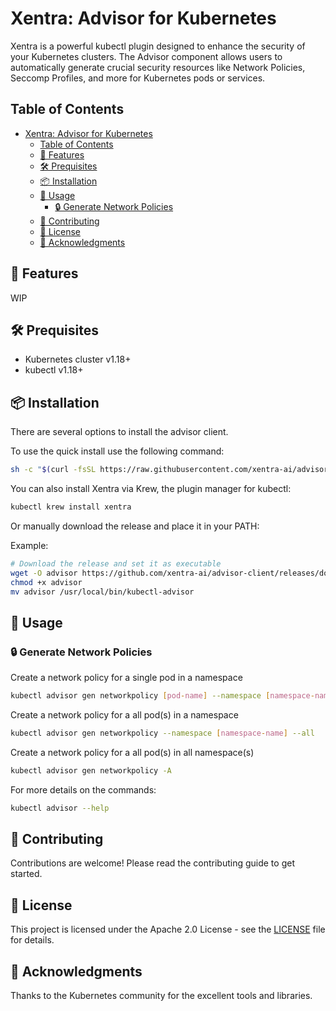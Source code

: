 # Xentra: Advisor for Kubernetes

Xentra is a powerful kubectl plugin designed to enhance the security of your Kubernetes clusters. The Advisor component allows users to automatically generate crucial security resources like Network Policies, Seccomp Profiles, and more for Kubernetes pods or services.

## Table of Contents
- [Xentra: Advisor for Kubernetes](#xentra-advisor-for-kubernetes)
  - [Table of Contents](#table-of-contents)
  - [🌟 Features](#-features)
  - [🛠️ Prequisites](#️-prequisites)
  - [📦 Installation](#-installation)
  - [🔨 Usage](#-usage)
    - [🔒 Generate Network Policies](#-generate-network-policies)
  - [🤝 Contributing](#-contributing)
  - [📄 License](#-license)
  - [🙏 Acknowledgments](#-acknowledgments)

## 🌟 Features

WIP

## 🛠️ Prequisites

- Kubernetes cluster v1.18+
- kubectl v1.18+

## 📦 Installation

There are several options to install the advisor client.

To use the quick install use the following command:

```bash
sh -c "$(curl -fsSL https://raw.githubusercontent.com/xentra-ai/advisor-client/main/scripts/quick-install.sh)"
```

You can also install Xentra via Krew, the plugin manager for kubectl:

```bash
kubectl krew install xentra
```

Or manually download the release and place it in your PATH:

Example:

```bash
# Download the release and set it as executable
wget -O advisor https://github.com/xentra-ai/advisor-client/releases/download/v0.0.3/advisor-linux-amd64 
chmod +x advisor
mv advisor /usr/local/bin/kubectl-advisor
```

## 🔨 Usage

### 🔒 Generate Network Policies

Create a network policy for a single pod in a namespace

```bash
kubectl advisor gen networkpolicy [pod-name] --namespace [namespace-name]
```

Create a network policy for a all pod(s) in a namespace

```bash
kubectl advisor gen networkpolicy --namespace [namespace-name] --all
```

Create a network policy for a all pod(s) in all namespace(s)

```bash
kubectl advisor gen networkpolicy -A
```

For more details on the commands:

```bash
kubectl advisor --help
```

## 🤝 Contributing

Contributions are welcome! Please read the contributing guide to get started.

## 📄 License

This project is licensed under the Apache 2.0 License - see the [LICENSE](LICENSE) file for details.

## 🙏 Acknowledgments

Thanks to the Kubernetes community for the excellent tools and libraries.
